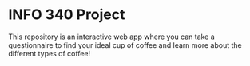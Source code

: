 # INFO 340 Project

This repository is an interactive web app where you can take a questionnaire to find your ideal cup of coffee and learn more about the different types of coffee!